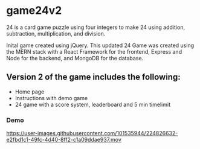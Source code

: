 # game24v2
24 is a card game puzzle using four integers to make 24 using addition, subtraction, multiplication, and division.

Inital game created using jQuery. This updated 24 Game was created using the MERN stack with a React Framework for the frontend, Express and Node for the backend, and MongoDB for the database.

## Version 2 of the game includes the following:
* Home page
* Instructions with demo game
* 24 game with a score system, leaderboard and 5 min timelimit

### Demo
https://user-images.githubusercontent.com/101535944/224826632-e2fbd1c1-49fc-4d40-8ff2-c1a09ddae937.mov



